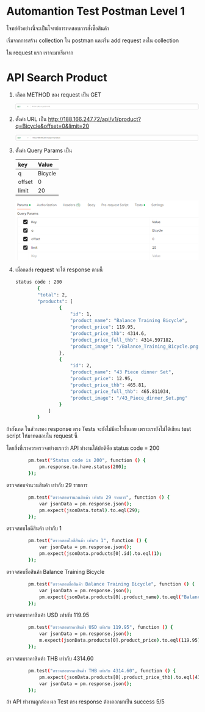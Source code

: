 # Automantion Test Postman Level 1
โจทย์ตัวอย่างนี้จะเป็นโจทย์การทดสอบการสั่งซื้อสินค้า

เริ่มจากการสร้าง collection ใน postman
และเริ่ม add request ลงใน collection

ใน request แรก เราจะมาเริ่มจาก 

# API Search Product


1. เลือก METHOD ของ request เป็น GET

    ![images](/src/images/METHOD.png)

2. ตั้งค่า URL เป็น http://188.166.247.72/api/v1/product?q=Bicycle&offset=0&limit=20

    ![images](/src/images/url.png)


3. ตั้งค่า Query Params เป็น

    | key           |            Value               |
    |---------------|--------------------------------|
    | q             |           Bicycle              |
    | offset        |               0                |
    | limit         |               20               |

    ![images](/src/images/params.png)

4. เมื่อกดส่ง request จะได้ response ตามนี้
    ```sh
    status code : 200 
            {
            "total": 2,
            "products": [
                    {
                        "id": 1,
                        "product_name": "Balance Training Bicycle",
                        "product_price": 119.95,
                        "product_price_thb": 4314.6,
                        "product_price_full_thb": 4314.597182,
                        "product_image": "/Balance_Training_Bicycle.png"
                    },
                    {
                        "id": 2,
                        "product_name": "43 Piece dinner Set",
                        "product_price": 12.95,
                        "product_price_thb": 465.81,
                        "product_price_full_thb": 465.811034,
                        "product_image": "/43_Piece_dinner_Set.png"
                    }
                ]
            }
    ```

ถ้าสังเกต ในส่วนของ response ตรง Tests จะยังไม่มีอะไรขึ้นเลย เพราะเรายังไม่ได้เขียน test script ให้มาทดสอบใน request นี้ 

โดยสิ่งที่เราควรตรวจอย่างแรกว่า API ทำงานได้ปกติคือ status code = 200 

```sh
        pm.test("Status code is 200", function () {
            pm.response.to.have.status(200);
        });
```
ตรวจสอบจำนวนสินค้า เท่ากับ 29 รายการ

```sh
        pm.test("ตรวจสอบจำนวนสินค้า เท่ากับ 29 รายการ", function () {
            var jsonData = pm.response.json();
            pm.expect(jsonData.total).to.eql(29);
        });
 ```

ตรวจสอบไอดีสินค้า เท่ากับ 1

```sh
        pm.test("ตรวจสอบไอดีสินค้า เท่ากับ 1", function () {
            var jsonData = pm.response.json();
            pm.expect(jsonData.products[0].id).to.eql(1);
        });
 ```

ตรวจสอบชื่อสินค้า Balance Training Bicycle

```sh
        pm.test("ตรวจสอบชื่อสินค้า Balance Training Bicycle", function () {
            var jsonData = pm.response.json();
            pm.expect(jsonData.products[0].product_name).to.eql("Balance Training Bicycle");
        });
 ```

ตรวจสอบราคาสินค้า USD เท่ากับ 119.95

```sh
        pm.test("ตรวจสอบราคาสินค้า USD เท่ากับ 119.95", function () {
            var jsonData = pm.response.json();
            m.expect(jsonData.products[0].product_price).to.eql(119.95);
        });

 ```

ตรวจสอบราคาสินค้า THB เท่ากับ 4314.60

```sh
        pm.test("ตรวจสอบราคาสินค้า THB เท่ากับ 4314.60", function () {
            pm.expect(jsonData.products[0].product_price_thb).to.eql(4314.60);
            var jsonData = pm.response.json();
        });
 ```
ถ้า API ทำงานถูกต้อง ผล Test ตรง response ต้องออกมาเป็น success 5/5